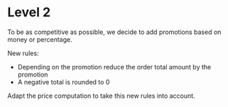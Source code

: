 # Level 2

To be as competitive as possible, we decide to add promotions based on money or percentage.

New rules:
- Depending on the promotion reduce the order total amount by the promotion
- A negative total is rounded to 0

Adapt the price computation to take this new rules into account.
